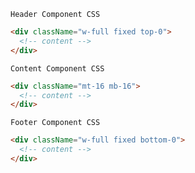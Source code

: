 `Header Component CSS`
```html
<div className="w-full fixed top-0">
  <!-- content -->
</div>
```

`Content Component CSS`
```html
<div className="mt-16 mb-16">
  <!-- content -->
</div>
```

`Footer Component CSS`
```html
<div className="w-full fixed bottom-0">
  <!-- content -->
</div>
```